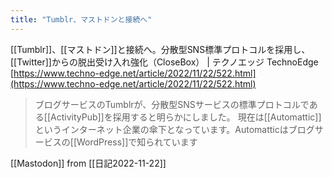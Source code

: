 ```yaml
---
title: "Tumblr、マストドンと接続へ"
---
```


[[Tumblr]]、[[マストドン]]と接続へ。分散型SNS標準プロトコルを採用し、[[Twitter]]からの脱出受け入れ強化（CloseBox） | テクノエッジ TechnoEdge
[https://www.techno-edge.net/article/2022/11/22/522.html](https://www.techno-edge.net/article/2022/11/22/522.html)
> ブログサービスのTumblrが、分散型SNSサービスの標準プロトコルである[[ActivityPub]]を採用すると明らかにしました。
> 現在は[[Automattic]]というインターネット企業の傘下となっています。Automatticはブログサービスの[[WordPress]]で知られています

[[Mastodon]]
from [[日記2022-11-22]]
